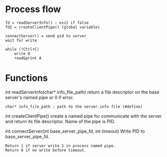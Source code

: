 # Process flow

	fd = readServerInfo() : exit if false
	fd2 = createClientPipe() (global variable)

	connectServer() = send pid to server
	wait for write

	while (!Ctrl+C)
		write Q
		read&print A
		
# Functions

int readServerInfo(char* info_file_path)
	return a file descriptor on the base server's named pipe or 0 if error.
	
	char* info_file_path : path to the server.info file (#define)


int createClientPipe()
	create a named pipe for communicate with the server and return its file descriptor.
	Name of the pipe is PID.


int connectServer(int base_server_pipe_fd, int timeout)
	Write PID to base_server_pipe_fd.
	
	Return 1 if server write 1 in process named pipe.
	Return 0 if no write before timeout.
